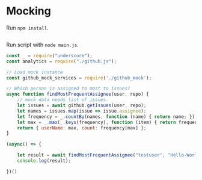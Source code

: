 
# Mocking

Run `npm install`. 

```| {type: 'terminal'}
```

Run script with `node main.js`.

```js | {type: 'file', path: '/Course/Pages/Mocking/main.js'}
const _ = require("underscore");
const analytics = require("./github.js");

// Load mock instance
const github_mock_services = require('./github_mock');

// Which person is assigned to most to issues?
async function findMostFrequentAssignee(user, repo) {
	// mock data needs list of issues.
	let issues = await github.getIssues(user, repo);
	let names = issues.map(issue => issue.assignee);
	let frequency = _.countBy(names, function (name) { return name; });
	let max = _.max(_.keys(frequency), function (item) { return frequency[item] });
	return { userName: max, count: frequency[max] };
}

(async() => {

	let result = await findMostFrequentAssignee("testuser", "Hello-World");
	console.log(result);

})()

```